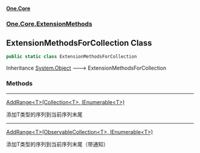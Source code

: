 #### [One.Core](index.md 'index')
### [One.Core.ExtensionMethods](One_Core_ExtensionMethods.md 'One.Core.ExtensionMethods')
## ExtensionMethodsForCollection Class
```csharp
public static class ExtensionMethodsForCollection
```

Inheritance [System.Object](https://docs.microsoft.com/en-us/dotnet/api/System.Object 'System.Object') &#129106; ExtensionMethodsForCollection  
### Methods

***
[AddRange&lt;T&gt;(Collection&lt;T&gt;, IEnumerable&lt;T&gt;)](One_Core_ExtensionMethods_ExtensionMethodsForCollection_AddRange_T_(System_Collections_ObjectModel_Collection_T__System_Collections_Generic_IEnumerable_T_).md 'One.Core.ExtensionMethods.ExtensionMethodsForCollection.AddRange&lt;T&gt;(System.Collections.ObjectModel.Collection&lt;T&gt;, System.Collections.Generic.IEnumerable&lt;T&gt;)')

添加T类型的序列到当前序列末尾  

***
[AddRange&lt;T&gt;(ObservableCollection&lt;T&gt;, IEnumerable&lt;T&gt;)](One_Core_ExtensionMethods_ExtensionMethodsForCollection_AddRange_T_(System_Collections_ObjectModel_ObservableCollection_T__System_Collections_Generic_IEnumerable_T_).md 'One.Core.ExtensionMethods.ExtensionMethodsForCollection.AddRange&lt;T&gt;(System.Collections.ObjectModel.ObservableCollection&lt;T&gt;, System.Collections.Generic.IEnumerable&lt;T&gt;)')

添加T类型的序列到当前序列末尾（带通知）  
